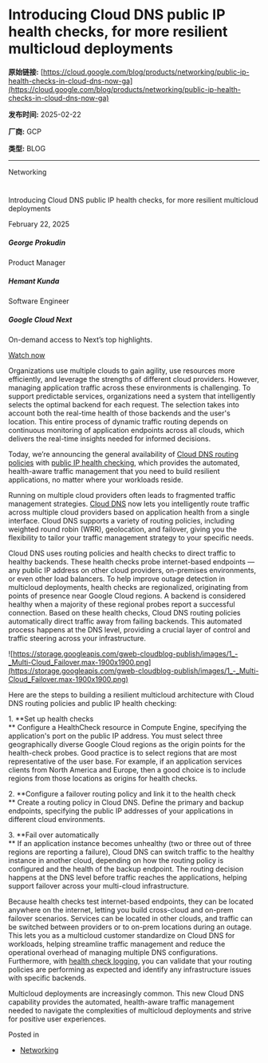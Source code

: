 # Introducing Cloud DNS public IP health checks, for more resilient multicloud deployments

**原始链接:** [https://cloud.google.com/blog/products/networking/public-ip-health-checks-in-cloud-dns-now-ga](https://cloud.google.com/blog/products/networking/public-ip-health-checks-in-cloud-dns-now-ga)

**发布时间:** 2025-02-22

**厂商:** GCP

**类型:** BLOG

---
Networking

# 

Introducing Cloud DNS public IP health checks, for more resilient multicloud deployments

February 22, 2025

  ##### George Prokudin

Product Manager

##### Hemant Kunda

Software Engineer

##### Google Cloud Next

On-demand access to Next’s top highlights.

[Watch now](https://cloud.withgoogle.com/next/25?utm_source=cgc-blog&utm_medium=blog&utm_campaign=FY25-Q2-global-EXP106-physicalevent-er-next25-mc&utm_content=cgc-blog-left-hand-rail-post-next&utm_term=-)

Organizations use multiple clouds to gain agility, use resources more efficiently, and leverage the strengths of different cloud providers. However, managing application traffic across these environments is challenging. To support predictable services, organizations need a system that intelligently selects the optimal backend for each request. The selection takes into account both the real-time health of those backends and the user's location. This entire process of dynamic traffic routing depends on continuous monitoring of application endpoints across all clouds, which delivers the real-time insights needed for informed decisions.

Today, we’re announcing the general availability of [Cloud DNS routing policies](https://cloud.google.com/blog/products/networking/dns-routing-policies-for-geo-location--weighted-round-robin) with [public IP health checking](https://cloud.google.com/dns/docs/routing-policies-overview), which provides the automated, health-aware traffic management that you need to build resilient applications, no matter where your workloads reside.

Running on multiple cloud providers often leads to fragmented traffic management strategies. [Cloud DNS](https://cloud.google.com/dns) now lets you intelligently route traffic across multiple cloud providers based on application health from a single interface. Cloud DNS supports a variety of routing policies, including weighted round robin (WRR), geolocation, and failover, giving you the flexibility to tailor your traffic management strategy to your specific needs.

Cloud DNS uses routing policies and health checks to direct traffic to healthy backends. These health checks probe internet-based endpoints — any public IP address on other cloud providers, on-premises environments, or even other load balancers. To help improve outage detection in multicloud deployments, health checks are regionalized, originating from points of presence near Google Cloud regions. A backend is considered healthy when a majority of these regional probes report a successful connection. Based on these health checks, Cloud DNS routing policies automatically direct traffic away from failing backends. This automated process happens at the DNS level, providing a crucial layer of control and traffic steering across your infrastructure.

![https://storage.googleapis.com/gweb-cloudblog-publish/images/1_-_Multi-Cloud_Failover.max-1900x1900.png](https://storage.googleapis.com/gweb-cloudblog-publish/images/1_-_Multi-Cloud_Failover.max-1900x1900.png)

Here are the steps to building a resilient multicloud architecture with Cloud DNS routing policies and public IP health checking:

1\. **Set up health checks  
** Configure a HealthCheck resource in Compute Engine, specifying the application's port on the public IP address. You must select three geographically diverse Google Cloud regions as the origin points for the health-check probes. Good practice is to select regions that are most representative of the user base. For example, if an application services clients from North America and Europe, then a good choice is to include regions from those locations as origins for health checks.

2\. **Configure a failover routing policy and link it to the health check  
** Create a routing policy in Cloud DNS. Define the primary and backup endpoints, specifying the public IP addresses of your applications in different cloud environments.

3\. **Fail over automatically  
** If an application instance becomes unhealthy (two or three out of three regions are reporting a failure), Cloud DNS can switch traffic to the healthy instance in another cloud, depending on how the routing policy is configured and the health of the backup endpoint. The routing decision happens at the DNS level before traffic reaches the applications, helping support failover across your multi-cloud infrastructure.

Because health checks test internet-based endpoints, they can be located anywhere on the internet, letting you build cross-cloud and on-prem failover scenarios. Services can be located in other clouds, and traffic can be switched between providers or to on-prem locations during an outage. This lets you as a multicloud customer standardize on Cloud DNS for workloads, helping streamline traffic management and reduce the operational overhead of managing multiple DNS configurations. Furthermore, with [health check logging](https://cloud.google.com/load-balancing/docs/health-check-logging), you can validate that your routing policies are performing as expected and identify any infrastructure issues with specific backends.

Multicloud deployments are increasingly common. This new Cloud DNS capability provides the automated, health-aware traffic management needed to navigate the complexities of multicloud deployments and strive for positive user experiences.

Posted in

  * [Networking](https://cloud.google.com/blog/products/networking)